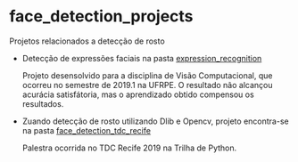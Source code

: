 # face_detection_projects

Projetos relacionados a detecção de rosto

- Detecção de expressões faciais na pasta [expression_recognition](https://github.com/FernandaSzAdr/face_detection_projects/tree/master/expression_recognition)
  
  Projeto desensolvido para a disciplina de Visão Computacional, que ocorreu no semestre de 2019.1 na UFRPE.
  O resultado não alcançou acurácia satisfátoria, mas o aprendizado obtido compensou os resultados. 
  
- Zuando detecção de rosto utilizando Dlib e Opencv, projeto encontra-se na pasta [face_detection_tdc_recife](https://github.com/FernandaSzAdr/face_detection_projects/tree/master/face_detection_tdc_recife)
  
  Palestra ocorrida no TDC Recife 2019 na Trilha de Python.
